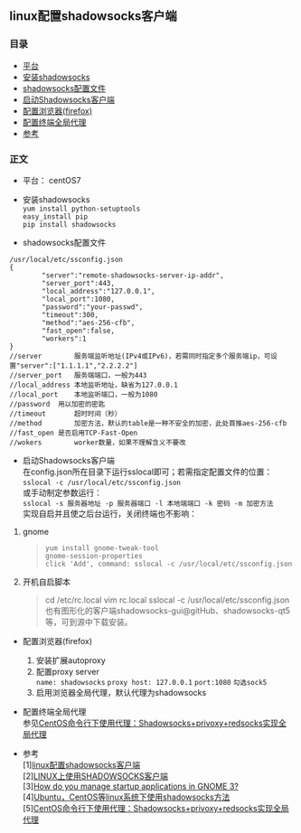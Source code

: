 ## linux配置shadowsocks客户端
### 目录
* [平台](#平台)
* [安装shadowsocks](#安装shadowsocks)
* [shadowsocks配置文件](#shadowsocks配置文件)
* [启动Shadowsocks客户端](#启动Shadowsocks客户端)
* [配置浏览器(firefox)](#配置浏览器(firefox))
* [配置终端全局代理](#配置终端全局代理)
* [参考](#参考)  

### 正文
- 平台： centOS7
- 安装shadowsocks  
  `yum install python-setuptools`  
  `easy_install pip`    
  `pip install shadowsocks`  

- shadowsocks配置文件
```
/usr/local/etc/ssconfig.json
{
        "server":"remote-shadowsocks-server-ip-addr",
        "server_port":443,
        "local_address":"127.0.0.1",
        "local_port":1080,
        "password":"your-passwd",
        "timeout":300,
        "method":"aes-256-cfb",
        "fast_open":false,
        "workers":1
}
//server        服务端监听地址(IPv4或IPv6)，若需同时指定多个服务端ip，可设置"server":["1.1.1.1","2.2.2.2"]
//server_port   服务端端口，一般为443
//local_address 本地监听地址，缺省为127.0.0.1
//local_port    本地监听端口，一般为1080
//password  用以加密的密匙
//timeout       超时时间（秒）
//method        加密方法，默认的table是一种不安全的加密，此处首推aes-256-cfb
//fast_open 是否启用TCP-Fast-Open
//wokers        worker数量，如果不理解含义不要改
``` 

- 启动Shadowsocks客户端  
   在config.json所在目录下运行sslocal即可；若需指定配置文件的位置：  
   `sslocal -c /usr/local/etc/ssconfig.json`  
   或手动制定参数运行：  
   `sslocal -s 服务器地址 -p 服务器端口 -l 本地端端口 -k 密码 -m 加密方法`  
   实现自启并且使之后台运行，关闭终端也不影响：  
1. gnome
	>   `yum install gnome-tweak-tool`  
	>   `gnome-session-properties`  
	>   `click 'Add', command: sslocal -c /usr/local/etc/ssconfig.json`  
2. 开机自启脚本
	> cd /etc/rc.local
	> vim rc.local
	> sslocal -c /usr/local/etc/ssconfig.json
也有图形化的客户端shadowsocks-gui@gitHub、shadowsocks-qt5等，可到源中下载安装。

- 配置浏览器(firefox)  
  1. 安装扩展autoproxy
  2. 配置proxy server  
  `name: shadowsocks`
  `proxy host: 127.0.0.1`
  `port:1080`
  `勾选sock5`
  3. 启用浏览器全局代理，默认代理为shadowsocks  

- 配置终端全局代理   
参见[CentOS命令行下使用代理：Shadowsocks+privoxy+redsocks实现全局代理](https://laowang.me/centos-global-privoxy.html)

- 参考  
[1][linux配置shadowsocks客户端](http://my.oschina.net/u/1432769/blog/619651)  
[2][LINUX上使用SHADOWSOCKS客户端](http://blog.liyibo.org/linux-shadowsocks-client/)  
[3][How do you manage startup applications in GNOME 3?](https://ask.fedoraproject.org/en/question/8926/how-do-you-manage-startup-applications-in-gnome-3/)  
[4][Ubuntu，CentOS等linux系统下使用shadowsocks方法](http://www.shadowsocks.asia/fangfa/28.html)  
[5][CentOS命令行下使用代理：Shadowsocks+privoxy+redsocks实现全局代理](https://laowang.me/centos-global-privoxy.html)
